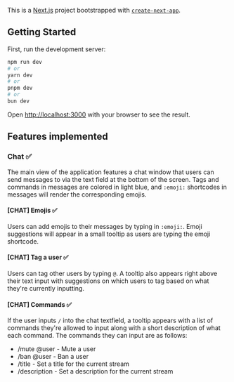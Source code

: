 This is a [Next.js](https://nextjs.org/) project bootstrapped with [`create-next-app`](https://github.com/vercel/next.js/tree/canary/packages/create-next-app).

## Getting Started

First, run the development server:

```bash
npm run dev
# or
yarn dev
# or
pnpm dev
# or
bun dev
```

Open [http://localhost:3000](http://localhost:3000) with your browser to see the result.

## Features implemented

### Chat ✅

The main view of the application features a chat window that users can send messages to via the text field at the bottom of the screen. Tags and commands in messages are colored in light blue, and `:emoji:` shortcodes in messages will render the corresponding emojis.

#### [CHAT] Emojis ✅

Users can add emojis to their messages by typing in `:emoji:`. Emoji suggestions will appear in a small tooltip as users are typing the emoji shortcode.

#### [CHAT] Tag a user ✅

Users can tag other users by typing `@`. A tooltip also appears right above their text input with suggestions on which users to tag based on what they're currently inputting.

#### [CHAT] Commands ✅

If the user inputs `/` into the chat textfield, a tooltip appears with a list of commands they're allowed to input along with a short description of what each command. The commands they can input are as follows:

- /mute @user - Mute a user
- /ban @user - Ban a user
- /title - Set a title for the current stream
- /description - Set a description for the current stream
